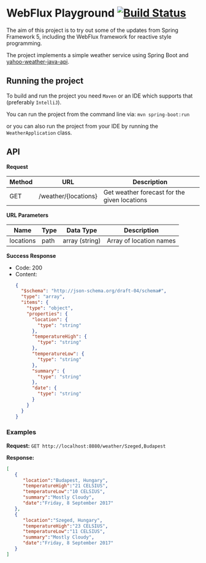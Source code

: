 # WebFlux Playground [![Build Status](https://travis-ci.org/gaborbata/webflux-playground.svg)](https://travis-ci.org/gaborbata/webflux-playground)

The aim of this project is to try out some of the updates from Spring Framework 5, including the WebFlux framework for reactive style programming.

The project implements a simple weather service using Spring Boot and [yahoo-weather-java-api](https://github.com/fedy2/yahoo-weather-java-api).

## Running the project
To build and run the project you need `Maven` or an IDE which supports that (preferably `IntelliJ`).

You can run the project from the command line via: `mvn spring-boot:run`

or you can also run the project from your IDE by running the `WeatherApplication` class.

## API
**Request**

| Method | URL                  | Description                                  |
| ------ | -------------------- | -------------------------------------------- |
| GET    | /weather/{locations} | Get weather forecast for the given locations |

**URL Parameters**

| Name      | Type | Data Type      | Description             |
| --------- | -----| -------------- | ----------------------- |
| locations | path | array (string) | Array of location names |

**Success Response**
* Code: 200
* Content:
  ```json
  {
    "$schema": "http://json-schema.org/draft-04/schema#",
    "type": "array",
    "items": {
      "type": "object",
      "properties": {
        "location": {
          "type": "string"
        },
        "temperatureHigh": {
          "type": "string"
        },
        "temperatureLow": {
          "type": "string"
        },
        "summary": {
          "type": "string"
        },
        "date": {
          "type": "string"
        }
      }
    }
  }
  ```

### Examples
**Request:**
`GET http://localhost:8080/weather/Szeged,Budapest`

**Response:**
```json
[
   {
      "location":"Budapest, Hungary",
      "temperatureHigh":"21 CELSIUS",
      "temperatureLow":"10 CELSIUS",
      "summary":"Mostly Cloudy",
      "date":"Friday, 8 September 2017"
   },
   {
      "location":"Szeged, Hungary",
      "temperatureHigh":"23 CELSIUS",
      "temperatureLow":"11 CELSIUS",
      "summary":"Mostly Cloudy",
      "date":"Friday, 8 September 2017"
   }
]
```
